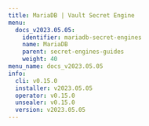 ```yaml
---
title: MariaDB | Vault Secret Engine
menu:
  docs_v2023.05.05:
    identifier: mariadb-secret-engines
    name: MariaDB
    parent: secret-engines-guides
    weight: 40
menu_name: docs_v2023.05.05
info:
  cli: v0.15.0
  installer: v2023.05.05
  operator: v0.15.0
  unsealer: v0.15.0
  version: v2023.05.05
---
```


